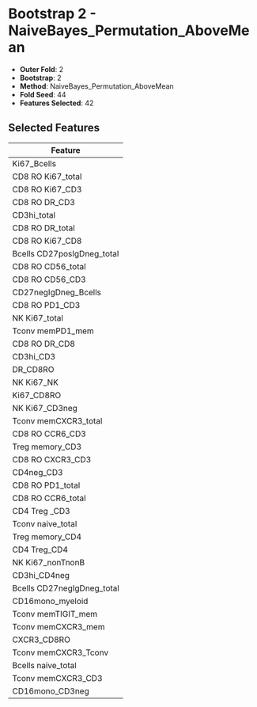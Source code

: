 # Bootstrap 2 - NaiveBayes_Permutation_AboveMean

- **Outer Fold**: 2
- **Bootstrap**: 2
- **Method**: NaiveBayes_Permutation_AboveMean
- **Fold Seed**: 44
- **Features Selected**: 42

## Selected Features

| Feature |
|---------|
| Ki67_Bcells |
| CD8 RO Ki67_total |
| CD8  RO Ki67_CD3 |
| CD8 RO DR_CD3 |
| CD3hi_total |
| CD8 RO DR_total |
| CD8 RO Ki67_CD8 |
| Bcells CD27posIgDneg_total |
| CD8 RO CD56_total |
| CD8 RO CD56_CD3 |
| CD27negIgDneg_Bcells |
| CD8 RO PD1_CD3 |
| NK Ki67_total |
| Tconv memPD1_mem |
| CD8 RO DR_CD8 |
| CD3hi_CD3 |
| DR_CD8RO |
| NK Ki67_NK |
| Ki67_CD8RO |
| NK Ki67_CD3neg |
| Tconv memCXCR3_total |
| CD8 RO CCR6_CD3 |
| Treg memory_CD3 |
| CD8 RO CXCR3_CD3 |
| CD4neg_CD3 |
| CD8 RO PD1_total |
| CD8 RO CCR6_total |
| CD4 Treg _CD3 |
| Tconv naive_total |
| Treg memory_CD4 |
| CD4 Treg_CD4 |
| NK Ki67_nonTnonB |
| CD3hi_CD4neg |
| Bcells CD27negIgDneg_total |
| CD16mono_myeloid |
| Tconv memTIGIT_mem |
| Tconv memCXCR3_mem |
| CXCR3_CD8RO |
| Tconv memCXCR3_Tconv |
| Bcells naive_total |
| Tconv memCXCR3_CD3 |
| CD16mono_CD3neg |
